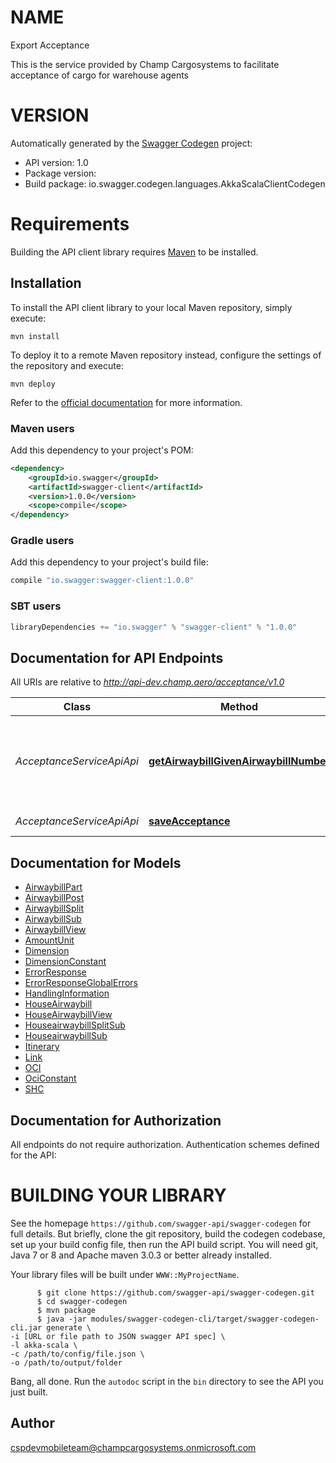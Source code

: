 # NAME

Export Acceptance

This is the service provided by Champ Cargosystems to facilitate acceptance of cargo for warehouse agents

# VERSION

Automatically generated by the [Swagger Codegen](https://github.com/swagger-api/swagger-codegen) project:

- API version: 1.0
- Package version: 
- Build package: io.swagger.codegen.languages.AkkaScalaClientCodegen

# Requirements

Building the API client library requires [Maven](https://maven.apache.org/) to be installed.

## Installation

To install the API client library to your local Maven repository, simply execute:

```shell
mvn install
```

To deploy it to a remote Maven repository instead, configure the settings of the repository and execute:

```shell
mvn deploy
```

Refer to the [official documentation](https://maven.apache.org/plugins/maven-deploy-plugin/usage.html) for more information.

### Maven users

Add this dependency to your project's POM:

```xml
<dependency>
    <groupId>io.swagger</groupId>
    <artifactId>swagger-client</artifactId>
    <version>1.0.0</version>
    <scope>compile</scope>
</dependency>
```

### Gradle users

Add this dependency to your project's build file:

```groovy
compile "io.swagger:swagger-client:1.0.0"
```

### SBT users

```scala
libraryDependencies += "io.swagger" % "swagger-client" % "1.0.0"
```

## Documentation for API Endpoints

All URIs are relative to *http://api-dev.champ.aero/acceptance/v1.0*

Class | Method | HTTP request | Description
------------ | ------------- | ------------- | -------------
*AcceptanceServiceApiApi* | [**getAirwaybillGivenAirwaybillNumber**](AcceptanceServiceApiApi.md#getAirwaybillGivenAirwaybillNumber) | **GET** /airwaybills/{airwaybillId} | Retrieve airwaybill for acceptance using airwaybill number.
*AcceptanceServiceApiApi* | [**saveAcceptance**](AcceptanceServiceApiApi.md#saveAcceptance) | **POST** /airwaybills/ | Save acceptance.


## Documentation for Models

 - [AirwaybillPart](AirwaybillPart.md)
 - [AirwaybillPost](AirwaybillPost.md)
 - [AirwaybillSplit](AirwaybillSplit.md)
 - [AirwaybillSub](AirwaybillSub.md)
 - [AirwaybillView](AirwaybillView.md)
 - [AmountUnit](AmountUnit.md)
 - [Dimension](Dimension.md)
 - [DimensionConstant](DimensionConstant.md)
 - [ErrorResponse](ErrorResponse.md)
 - [ErrorResponseGlobalErrors](ErrorResponseGlobalErrors.md)
 - [HandlingInformation](HandlingInformation.md)
 - [HouseAirwaybill](HouseAirwaybill.md)
 - [HouseAirwaybillView](HouseAirwaybillView.md)
 - [HouseairwaybillSplitSub](HouseairwaybillSplitSub.md)
 - [HouseairwaybillSub](HouseairwaybillSub.md)
 - [Itinerary](Itinerary.md)
 - [Link](Link.md)
 - [OCI](OCI.md)
 - [OciConstant](OciConstant.md)
 - [SHC](SHC.md)


## Documentation for Authorization

All endpoints do not require authorization.
Authentication schemes defined for the API:


# BUILDING YOUR LIBRARY

See the homepage `https://github.com/swagger-api/swagger-codegen` for full details.
But briefly, clone the git repository, build the codegen codebase, set up your build
config file, then run the API build script. You will need git, Java 7 or 8 and Apache
maven 3.0.3 or better already installed.

Your library files will be built under `WWW::MyProjectName`.

          $ git clone https://github.com/swagger-api/swagger-codegen.git
          $ cd swagger-codegen
          $ mvn package
          $ java -jar modules/swagger-codegen-cli/target/swagger-codegen-cli.jar generate \
    -i [URL or file path to JSON swagger API spec] \
    -l akka-scala \
    -c /path/to/config/file.json \
    -o /path/to/output/folder

Bang, all done. Run the `autodoc` script in the `bin` directory to see the API
you just built.

## Author

cspdevmobileteam@champcargosystems.onmicrosoft.com
